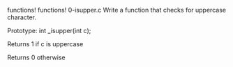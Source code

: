 functions! functions!
0-isupper.c
Write a function that checks for uppercase character.

Prototype: int _isupper(int c);

Returns 1 if c is uppercase

Returns 0 otherwise
